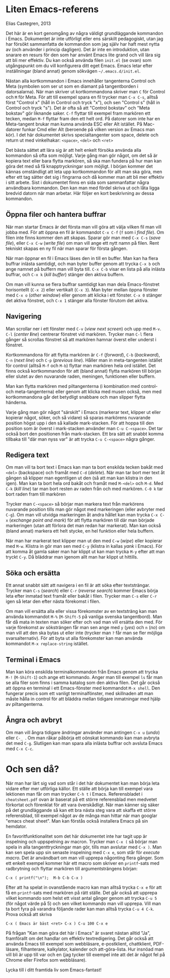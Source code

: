 Liten Emacs-referens
====================
Elias Castegren, 2013

Det här är en kort genomgång av några väldigt grundläggande
kommandon i Emacs. Dokumentet är inte utförligt eller ens särskilt
pedagogiskt, utan jag har försökt sammanfatta de kommandon som jag
själv har haft mest nytta av (och använder i princip dagligen).
Det är inte en introduktion, utan snarare en resurs för den som
har använt Emacs lite grand och vill lära sig att bli mer
effektiv. Du kan också använda filen `init.el` (se ovan) som
utgångspunkt om du vill konfigurera ditt eget Emacs. Emacs letar
efter inställningar (bland annat) genom sökvägen
`~/.emacs.d/init.el`.

Nästan alla kortkommandon i Emacs innehåller tangenterna Control
och Meta (symbolen som ser ut som en diamant på tangentborden i
datorsalarna). När man skriver ut kortkommandona skriver man `C`
för Control och `M` för Meta. För att till exempel spara en fil
trycker man `C-x C-s`, alltså först "Control x" (håll in Control
och tryck "x"), och sen "Control s" (håll in Control och tryck
"s"). Det är ofta så att "Control bokstav" och "Meta bokstav" gör
liknande saker. `C-f` flyttar till exempel fram markören ett
tecken, medan `M-f` flyttar fram den ett helt ord. På datorer som
inte har en Meta-tangent brukar man kunna använda ESC eller Alt
istället. På Mac-datorer funkar Cmd eller Alt (beroende på vilken
version av Emacs man kör). I det här dokumentet skrivs
specialtangenter som space, delete och return ut med vinkelhakar:
`<space>`, `<del>` och `<ret>`

Det bästa sättet att lära sig är att helt enkelt försöka använda
alla kommandon så ofta som möjligt. Varje gång man gör något, om
det så är kopiera text eller bara flytta markören, så ska man
fundera på hur man kan göra det med så få knapptryckningar som
möjligt. I början kommer det kännas omständligt att leta upp
kortkommandon för allt man ska göra, men efter ett tag sätter det
sig i fingrarna och då kommer man att bli mer effektiv i sitt
arbete. Sist i dokumentet finns en sida som sammanfattar några
användbara kommandon. Den kan man med fördel skriva ut och låta
ligga bredvid datorn när man arbetar. Här följer en kort
beskrivning av dessa kommandon.

## Öppna filer och hantera buffrar

När man startar Emacs är det första man vill göra att välja vilken
fil man vill jobba med. För att öppna en fil är kommandot `C-x
C-f` (`f` som i *find file*). Om filen inte finns kommer den att
skapas. Sparar gör man med `C-x C-s` (*save file*), eller `C-x
C-w` (*write file*) om man vill ange ett nytt namn på filen. Rent
tekniskt skapas en ny fil när man sparar för första gången.

När man öppnar en fil i Emacs läses den in till en buffer. Man kan
ha flera buffrar inlästa samtidigt, och man byter buffer genom att
trycka `C-x b` och ange namnet på buffern man vill byta till. `C-x
C-b` visar en lista på alla inlästa buffrar, och `C-x k` (*kill
buffer*) stänger den aktiva buffern.

Om man vill kunna se flera buffrar samtidigt kan man dela
Emacs-fönstret horisontellt (`C-x 2`) eller vertikalt (`C-x 3`).
Man byter mellan öppna fönster med `C-x o` (*other window*) eller
genom att klicka i ett fönster. `C-x 0` stänger det aktiva
fönstret, och `C-x 1` stänger alla fönster förutom det aktiva.


## Navigering

Man scrollar ner i ett fönster med `C-v` (*view next screen*) och
upp med `M-v`. `C-l` (*center **l**ine*) centrerar fönstret vid
markören. Trycker man `C-l` flera gånger så scrollas fönstret så
att markören hamnar överst eller underst i fönstret.

Kortkommandona för att flytta markören är `C-f` (*forward*), `C-b`
(*backward*), `C-n` (*next line*) och `C-p` (*previous line*).
Håller man in meta-tangenten istället för control (alltså `M-f`
och `M-b`) flyttar man markören hela ord istället. Det finns också
kortkommandon för att (bland annat) flytta markören till början
eller slutet av den nuvarande raden, meningen, funktionen eller
buffern.

Man kan flytta markören med piltangenterna (i kombination med
control- och meta-tangenterna) eller genom att klicka med musen
också, men med kortkommandona går det betydligt snabbare och man
slipper flytta händerna.

Varje gång man gör något "särskilt" i Emacs (markerar text,
klipper ut eller kopierar något, söker, och så vidare) så sparas
markörens nuvarande position högst upp i den så kallade
mark-stacken. För att hoppa till den position som är överst i
mark-stacken använder man `C-u C-<space>`. Det tar också bort den
positionen från mark-stacken. Ett bra sätt att snabbt komma
tillbaka till "där man nyss var" är att trycka `C-u C-<space>`
några gånger.


## Redigera text

Om man vill ta bort text i Emacs kan man ta bort enskilda tecken
bakåt med `<del>` (backspace) och framåt med `C-d` (*delete*). När
man tar bort mer text åt gången så klipper man egentligen ut den
(så att man kan klistra in den igen). Man kan ta bort hela ord
bakåt och framåt med `M-<del>` och `M-d`. Med `C-k` (*kill line*)
tar man bort resten av raden från och med markören. `C-0 k` tar
bort raden fram till markören

Trycker man `C-<space>` så börjar man markera text från markörens
nuvarande position tills man gör något med markeringen (eller
avbryter med `C-g`). Om man vill utvidga markeringen åt andra
hållet kan man trycka `C-x C-x` (*exchange point and mark*) för
att flytta markören till där man började markeringen (utan att
förlora det man redan har markerat). Man kan också (bland annat)
markera ett helt stycke, en hel funktion eller hela buffern.

När man har markerat text klipper man ut den med `C-w` (*wipe*)
eller kopierar med `M-w`. Klistra in gör man sen med `C-y`
(klistra in kallas *yank* i Emacs). För att komma åt gamla saker
man har klippt ut kan man trycka `M-y` efter att man tryckt `C-y`.
Då bläddrar man igenom allt man har klippt ut hittills.


## Söka och ersätta

Ett annat snabbt sätt att navigera i en fil är att söka efter
textsträngar. Trycker man `C-s` (*search*) eller `C-r` (*reverse
search*) kommer Emacs börja leta efter inmatad text framåt eller
bakåt i filen. Trycker man `C-s` eller `C-r` igen så letar den
efter nästa förekomst i filen.

Om man vill ersätta alla eller vissa förekomster av en textsträng
kan man använda kommandot `M-%` (`M-Shift-5` på vanliga svenska
tangentbord). Man får då mata in texten man söker efter och vad
man vill ersätta den med. För varje förekomst av söksträngen får
man sen ange med `y` (*yes*) och `n` (*no*) om man vill att den
ska bytas ut eller inte (trycker man `?` får man se fler möjliga
svarsalternativ). För att byta ut alla förekomster kan man använda
kommandot `M-x replace-string` istället.


## Terminal i Emacs

Man kan köra enskilda terminalkommandon från Emacs genom att
trycka `M-!` (`M-Shift-1`) och ange ett kommando. Anger man till
exempel `ls` får man se alla filer som finns i samma katalog som
den aktiva filen. Det går också att öppna en terminal i ett
Emacs-fönster med kommandot `M-x shell`. Den fungerar precis som
ett vanligt terminalfönster, med skillnaden att man måste hålla in
control för att bläddra mellan tidigare inmatningar med hjälp av
piltangenterna.

## Ångra och avbryt

Om man vill ångra tidigare ändringar använder man antingen `C-x u`
(*undo*) eller `C-_ `. Om man råkar påbörja ett oönskat kommando
kan man avbryta det med `C-g`. Slutligen kan man spara alla
inlästa buffrar och avsluta Emacs med `C-x C-c`.


# Och sen då?

När man har lärt sig vad som står i det här dokumentet kan man
börja leta vidare efter mer utförliga källor. Ett ställe att börja
kan till exempel vara lektionen man får om man trycker `C-h t` i
Emacs. Referensbladet i `cheatsheet.pdf` ovan är baserat på ett
större referensblad men medvetet förkortat och förenklat för att
vara överskådligt. När man känner sig säker på det grundläggande
så kan ett bra nästa steg vara att skaffa ett större referensblad,
till exempel något av de många man hittar när man googlar "emacs
cheat sheet". Man kan förstås också installera Emacs på sin
hemdator.

En favoritfunktionalitet som det här dokumentet inte har tagit upp
är inspelning och uppspelning av macron. Trycker man `C-x (` så
börjar man spela in alla tangenttryckningar man gör, tills man
avslutar med `C-x )`. Man kan sen spela upp sin senaste inspelning
med `C-x e`, som står för *execute macro*. Det är användbart om
man vill upprepa någonting flera gånger. Som ett enkelt exempel
kommer här ett macro som skriver en `printf`-sats med radbrytning
och flyttar markören till argumentsträngens början:

```
C-x ( printf("\n");  M-b C-b C-x )
```

Efter att ha spelat in ovanstående macro kan man alltså trycka
`C-x e` för att få en `printf`-sats med markören på rätt ställe.
Det går också att upprepa vilket kommando som helst ett visst
antal gånger genom att trycka `C-u 5` (för något värde på 5) och
sen vilket kommando man vill upprepa. Vill man ta bort fyra på
varandra följande rader kan man alltså trycka `C-u 4 C-k`. Prova
också att skriva

```
C-x ( Emacs är bäst <ret> C-x ) C-u 100 C-x e
```

På frågan "Kan man göra det här i Emacs" är svaret nästan alltid
"Ja", framförallt om det handlar om effektiv textredigering. Det
går också att använda Emacs till exempel som webbläsare,
e-postklient, chattklient, PDF-läsare, filhanterare, kalkylator,
kalender och att-göra-lista. Hur insnöad man vill bli är upp till
var och en (jag tycker till exempel inte att det är något fel på
Chrome eller Firefox som webbläsare).

Lycka till i ditt framtida liv som Emacs-fantast!
